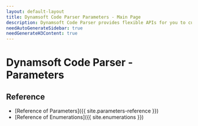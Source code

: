 ```yaml
---
layout: default-layout
title: Dynamsoft Code Parser Parameters - Main Page
description: Dynamsoft Code Parser provides flexible APIs for you to customize the settings for different usage scenarios. 
needAutoGenerateSidebar: true
needGenerateH3Content: true
---
```



# Dynamsoft Code Parser - Parameters

## Reference

- [Reference of Parameters]({{ site.parameters-reference }})
- [Reference of Enumerations]({{ site.enumerations }})

